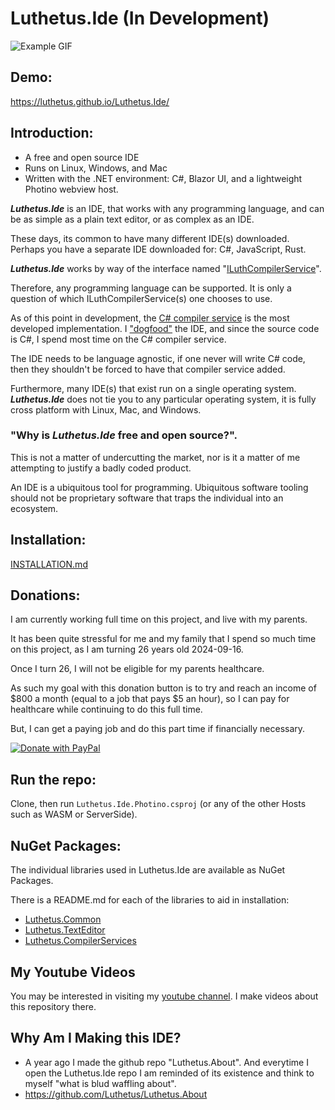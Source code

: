 # Luthetus.Ide (In Development)
![Example GIF](./Images/Ide/Gifs/ide_readme.gif)

## Demo:
https://luthetus.github.io/Luthetus.Ide/

## Introduction:

- A free and open source IDE
- Runs on Linux, Windows, and Mac
- Written with the .NET environment: C#, Blazor UI, and a lightweight Photino webview host.

***Luthetus.Ide*** is an IDE, that works with any programming language, and can be as simple as a plain text editor, or as complex as an IDE.

These days, its common to have many different IDE(s) downloaded. Perhaps you have a separate IDE downloaded for: C#, JavaScript, Rust.

***Luthetus.Ide*** works by way of the interface named "[ILuthCompilerService](/Source/Lib/TextEditor/CompilerServices/Interfaces/ILuthCompilerService.cs)".

Therefore, any programming language can be supported. It is only a question of which ILuthCompilerService(s) one chooses to use.

As of this point in development, the [C# compiler service](/Source/Lib/CompilerServices/CSharp/CompilerServiceCase/CSharpCompilerService.cs) is the most developed implementation. I ["dogfood"](https://en.wikipedia.org/wiki/Eating_your_own_dog_food) the IDE, and since the source code is C#, I spend most time on the C# compiler service.

The IDE needs to be language agnostic, if one never will write C# code, then they shouldn't be forced to have that compiler service added.

Furthermore, many IDE(s) that exist run on a single operating system. ***Luthetus.Ide*** does not tie you to any particular operating system, it is fully cross platform with Linux, Mac, and Windows.

### "Why is ***Luthetus.Ide*** free and open source?".

This is not a matter of undercutting the market, nor is it a matter of me attempting to justify a badly coded product.

An IDE is a ubiquitous tool for programming. Ubiquitous software tooling should not be proprietary software that traps the individual into an ecosystem.

## Installation:
[INSTALLATION.md](./INSTALLATION.md)

## Donations:

I am currently working full time on this project, and live with my parents.

It has been quite stressful for me and my family that I spend so much time on this project, as I am turning 26 years old 2024-09-16.

Once I turn 26, I will not be eligible for my parents healthcare.

As such my goal with this donation button is to try and reach an income of $800 a month (equal to a job that pays $5 an hour), so I can pay for healthcare while continuing to do this full time.

But, I can get a paying job and do this part time if financially necessary.

[![Donate with PayPal](https://raw.githubusercontent.com/Luthetus/paypal-donate-button_Fork/master/paypal-donate-button.png)](https://www.paypal.com/cgi-bin/webscr?cmd=_s-xclick&hosted_button_id=RCG8QN3KL623Y)

## Run the repo:
Clone, then run `Luthetus.Ide.Photino.csproj` (or any of the other Hosts such as WASM or ServerSide).

## NuGet Packages:
The individual libraries used in Luthetus.Ide are available as NuGet Packages.

There is a README.md for each of the libraries to aid in installation:

- [Luthetus.Common](./Docs/Common/README.md)
- [Luthetus.TextEditor](./Docs/TextEditor/README.md)
- [Luthetus.CompilerServices](./Docs/CompilerServices/README.md)

## My Youtube Videos
You may be interested in visiting my [youtube channel](https://www.youtube.com/channel/UCzhWhqYVP40as1MFUesQM9w). I make videos about this repository there.

## Why Am I Making this IDE?
- A year ago I made the github repo "Luthetus.About". And everytime I open the Luthetus.Ide repo I am reminded of its existence and think to myself "what is blud waffling about".
- https://github.com/Luthetus/Luthetus.About